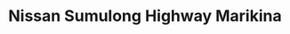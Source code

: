 ---
title: "Nissan Sumulong Highway Marikina"
url: /cainta/nissan-sumulong-highway-marikina/
shop: Autohaus
---